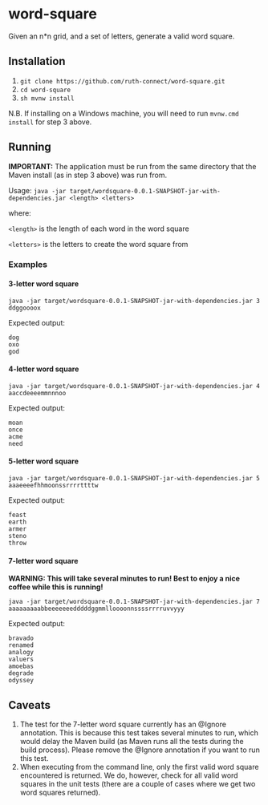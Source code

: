 # word-square
Given an n*n grid, and a set of letters, generate a valid word square.

## Installation
1. `git clone https://github.com/ruth-connect/word-square.git`
2. `cd word-square`
3. `sh mvnw install`

N.B. If installing on a Windows machine, you will need to run `mvnw.cmd install` for step 3 above.

## Running
**IMPORTANT:** The application must be run from the same directory that the Maven install (as in step 3 above) was run from.

Usage: `java -jar target/wordsquare-0.0.1-SNAPSHOT-jar-with-dependencies.jar <length> <letters>`

where:

`<length>` is the length of each word in the word square

`<letters>` is the letters to create the word square from

### Examples
#### 3-letter word square
`java -jar target/wordsquare-0.0.1-SNAPSHOT-jar-with-dependencies.jar 3 ddggoooox`

Expected output:
```
dog
oxo
god
```

#### 4-letter word square
`java -jar target/wordsquare-0.0.1-SNAPSHOT-jar-with-dependencies.jar 4 aaccdeeeemmnnnoo`

Expected output:
```
moan
once
acme
need
```

#### 5-letter word square
`java -jar target/wordsquare-0.0.1-SNAPSHOT-jar-with-dependencies.jar 5 aaaeeeefhhmoonssrrrrttttw`

Expected output:
```
feast
earth
armer
steno
throw
```

#### 7-letter word square
**WARNING: This will take several minutes to run! Best to enjoy a nice coffee while this is running!**

`java -jar target/wordsquare-0.0.1-SNAPSHOT-jar-with-dependencies.jar 7 aaaaaaaaabbeeeeeeedddddggmmlloooonnssssrrrruvvyyy`

Expected output:
```
bravado
renamed
analogy
valuers
amoebas
degrade
odyssey
```

## Caveats
1. The test for the 7-letter word square currently has an @Ignore annotation. This is because this
test takes several minutes to run, which would delay the Maven build (as Maven runs all the tests during
the build process). Please remove the @Ignore annotation if you want to run this test.
2. When executing from the command line, only the first valid word square encountered is returned. We do, however, check for all valid word squares in the unit tests (there are a couple of cases where we get
two word squares returned).